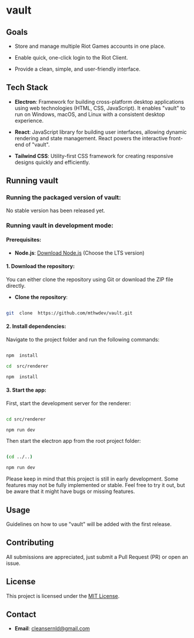 # vault

## Goals

-   Store and manage multiple Riot Games accounts in one place.

-   Enable quick, one-click login to the Riot Client.

-   Provide a clean, simple, and user-friendly interface.

## Tech Stack

-   **Electron**: Framework for building cross-platform desktop applications using web technologies (HTML, CSS, JavaScript). It enables "vault" to run on Windows, macOS, and Linux with a consistent desktop experience.

-   **React**: JavaScript library for building user interfaces, allowing dynamic rendering and state management. React powers the interactive front-end of "vault".

-   **Tailwind CSS**: Utility-first CSS framework for creating responsive designs quickly and efficiently.

## Running vault

### Running the packaged version of vault:

No stable version has been released yet.

### Running vault in development mode:

#### Prerequisites:

-   **Node.js**: [Download Node.js](https://nodejs.org/en/download/package-manager) (Choose the LTS version)

#### 1. Download the repository:

You can either clone the repository using Git or download the ZIP file directly.

-   **Clone the repository**:

```bash

git  clone  https://github.com/mthwdev/vault.git

```

#### 2. Install dependencies:

Navigate to the project folder and run the following commands:

```bash

npm  install

cd  src/renderer

npm  install

```

#### 3. Start the app:

First, start the development server for the renderer:

```bash

cd src/renderer

npm run dev

```

Then start the electron app from the root project folder:

```bash

(cd ../..)

npm run dev

```

Please keep in mind that this project is still in early development. Some features may not be fully implemented or stable. Feel free to try it out, but be aware that it might have bugs or missing features.

## Usage

Guidelines on how to use "vault" will be added with the first release.

## Contributing

All submissions are appreciated, just submit a Pull Request (PR) or open an issue.

## License

This project is licensed under the [MIT License](LICENSE).

## Contact

-   **Email**: cleansernld@gmail.com
